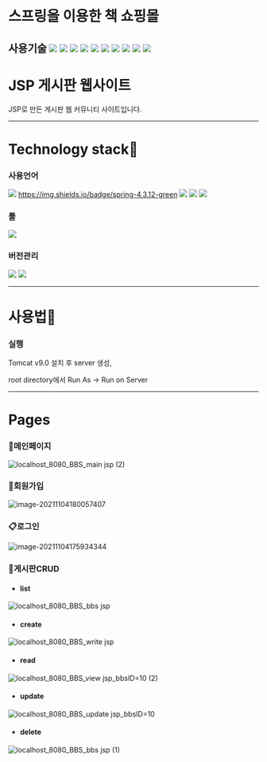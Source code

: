 # 스프링을 이용한 책 쇼핑몰
## 사용기술 <img src="https://img.shields.io/badge/Java-11-pink"> <img src="https://img.shields.io/badge/JSP-2.3-hotpink"> <img src="https://img.shields.io/badge/Servlet-4.0-skyblue"> <img src="https://img.shields.io/badge/Tomcat-9.0.70-yellow"> <img src="https://img.shields.io/badge/Oracle-11.2.0.2.0-red"> <img src="[https://img.shields.io/badge/spring-3.1.1-pink"> <img src = "https://img.shields.io/badge/jquery-skyblue"> <img src = "https://img.shields.io/badge/css-3-orange"> <img src = "https://img.shields.io/badge/html-5-blue"> <img src ="https://img.shields.io/badge/eclipse-blue"> 


# JSP 게시판 웹사이트 

 JSP로 만든 게시판 웹 커뮤니티 사이트입니다.

------

# Technology stack:baby_chick:

### 사용언어

<img src="https://img.shields.io/badge/HTML5-E34F26?style=for-the-badge&logo=HTML5&logoColor=white"> <https://img.shields.io/badge/spring-4.3.12-green> <img src="https://img.shields.io/badge/CSS3-1572B6?style=for-the-badge&logo=CSS3&logoColor=white"> <img src="https://img.shields.io/badge/JavaScript-F7DF1E?style=for-the-badge&logo=JavaScript&logoColor=black"> <img src="https://img.shields.io/badge/MySQL-4479A1?style=for-the-badge&logo=MySQL&logoColor=white"> 

### 툴

<img src="https://img.shields.io/badge/Eclipse IDE-2C2255?style=for-the-badge&logo=Eclipse IDE&logoColor=white"> 

### 버전관리

<img src="https://img.shields.io/badge/Git-F05032?style=for-the-badge&logo=Git&logoColor=white"> <img src="https://img.shields.io/badge/GitHub-181717?style=for-the-badge&logo=GitHub&logoColor=white">

------

# 사용법:eyes:

### 실행

Tomcat v9.0 설치 후 server 생성,

root directory에서 Run As → Run on Server

------

# Pages

### :pushpin:메인페이지

![localhost_8080_BBS_main jsp (2)](https://user-images.githubusercontent.com/77483541/140289288-3855dbde-328c-4a51-bf06-d52957cbf115.png)

### :scroll:회원가입

![image-20211104180057407](https://user-images.githubusercontent.com/77483541/140289500-87f1b279-0a02-42b9-a3f7-00325c8e6a0f.png)

### :clipboard:로그인

![image-20211104175934344](https://user-images.githubusercontent.com/77483541/140289572-9f564575-fafb-41cb-b4f6-7019b8495853.png)

### :open_file_folder:게시판CRUD

- #### list

![localhost_8080_BBS_bbs jsp](https://user-images.githubusercontent.com/77483541/140289664-219baa36-2ef9-44fe-bbdc-da22ea9d085d.png)

- #### create

![localhost_8080_BBS_write jsp](https://user-images.githubusercontent.com/77483541/140289722-fad35d0a-5d01-427d-80ac-e29ed6257067.png)

- #### read

![localhost_8080_BBS_view jsp_bbsID=10 (2)](https://user-images.githubusercontent.com/77483541/140289766-d238527d-6098-42e1-be3e-0f0414e4828c.png)

- #### update

![localhost_8080_BBS_update jsp_bbsID=10](https://user-images.githubusercontent.com/77483541/140289866-bf6a28e2-545a-416e-8f53-2cf12191bc13.png)

- #### delete

![localhost_8080_BBS_bbs jsp (1)](https://user-images.githubusercontent.com/77483541/140289924-24c9032c-2248-4d94-b610-008a38af593e.png)

